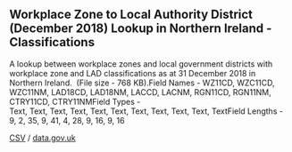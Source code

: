 ## Workplace Zone to Local Authority District (December 2018) Lookup in Northern Ireland - Classifications

A lookup between workplace zones and local government districts with workplace zone and LAD classifications as at 31 December 2018 in Northern Ireland.  (File size - 768 KB).Field Names - WZ11CD, WZC11CD, WZC11NM, LAD18CD, LAD18NM, LACCD, LACNM, RGN11CD, RGN11NM, CTRY11CD, CTRY11NMField Types - Text, Text, Text, Text, Text, Text, Text, Text, Text, Text, TextField Lengths - 9, 2, 35, 9, 41, 4, 28, 9, 16, 9, 16

[CSV](../csv/089.csv) / [data.gov.uk](https://data.gov.uk/dataset/008c8e75-7afb-4186-9d4a-036ec1b0cea2/workplace-zone-to-local-authority-district-december-2018-lookup-in-northern-ireland-classifications)

